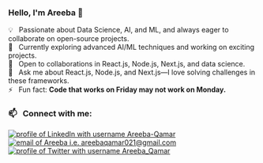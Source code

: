 ### Hello, I'm Areeba 👋  

💡 &nbsp; Passionate about Data Science, AI, and ML, and always eager to collaborate on open-source projects.  
🌱 &nbsp; Currently exploring advanced AI/ML techniques and working on exciting projects.  
👯 &nbsp; Open to collaborations in React.js, Node.js, Next.js, and data science.  
💬 &nbsp; Ask me about React.js, Node.js, and Next.js—I love solving challenges in these frameworks.  
⚡ &nbsp; Fun fact: **Code that works on Friday may not work on Monday.**  

### 📫 &nbsp; Connect with me:  

<div>
  <a href="https://www.linkedin.com/in/areeba-qamar-7a40471a4/"><img src="https://img.shields.io/badge/LinkedIn-0A66C2?style=for-the-badge&logo=linkedin&logoColor=white" alt="profile of LinkedIn with username Areeba-Qamar" /></a>
  <a href="mailto:areebaqamar021@gmail.com"><img src="https://img.shields.io/badge/Gmail-EA4335?style=for-the-badge&logo=gmail&logoColor=white" alt="email of Areeba i.e.   areebaqamar021@gmail.com" /></a>
  <a href="https://x.com/AreebaQamar5"><img src="https://img.shields.io/badge/Twitter-1DA1F2?style=for-the-badge&logo=twitter&logoColor=white" alt="profile of Twitter with username Areeba_Qamar" /></a>
</div>

